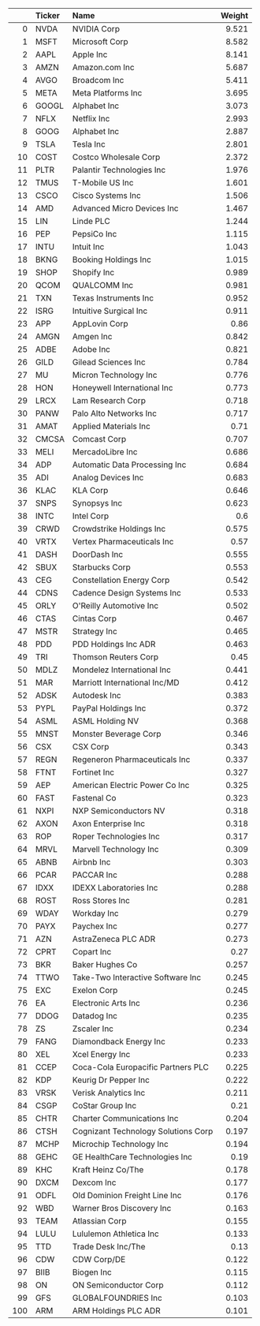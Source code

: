 |     | Ticker   | Name                                |   Weight |
|----:|:---------|:------------------------------------|---------:|
|   0 | NVDA     | NVIDIA Corp                         |    9.521 |
|   1 | MSFT     | Microsoft Corp                      |    8.582 |
|   2 | AAPL     | Apple Inc                           |    8.141 |
|   3 | AMZN     | Amazon.com Inc                      |    5.687 |
|   4 | AVGO     | Broadcom Inc                        |    5.411 |
|   5 | META     | Meta Platforms Inc                  |    3.695 |
|   6 | GOOGL    | Alphabet Inc                        |    3.073 |
|   7 | NFLX     | Netflix Inc                         |    2.993 |
|   8 | GOOG     | Alphabet Inc                        |    2.887 |
|   9 | TSLA     | Tesla Inc                           |    2.801 |
|  10 | COST     | Costco Wholesale Corp               |    2.372 |
|  11 | PLTR     | Palantir Technologies Inc           |    1.976 |
|  12 | TMUS     | T-Mobile US Inc                     |    1.601 |
|  13 | CSCO     | Cisco Systems Inc                   |    1.506 |
|  14 | AMD      | Advanced Micro Devices Inc          |    1.467 |
|  15 | LIN      | Linde PLC                           |    1.244 |
|  16 | PEP      | PepsiCo Inc                         |    1.115 |
|  17 | INTU     | Intuit Inc                          |    1.043 |
|  18 | BKNG     | Booking Holdings Inc                |    1.015 |
|  19 | SHOP     | Shopify Inc                         |    0.989 |
|  20 | QCOM     | QUALCOMM Inc                        |    0.981 |
|  21 | TXN      | Texas Instruments Inc               |    0.952 |
|  22 | ISRG     | Intuitive Surgical Inc              |    0.911 |
|  23 | APP      | AppLovin Corp                       |    0.86  |
|  24 | AMGN     | Amgen Inc                           |    0.842 |
|  25 | ADBE     | Adobe Inc                           |    0.821 |
|  26 | GILD     | Gilead Sciences Inc                 |    0.784 |
|  27 | MU       | Micron Technology Inc               |    0.776 |
|  28 | HON      | Honeywell International Inc         |    0.773 |
|  29 | LRCX     | Lam Research Corp                   |    0.718 |
|  30 | PANW     | Palo Alto Networks Inc              |    0.717 |
|  31 | AMAT     | Applied Materials Inc               |    0.71  |
|  32 | CMCSA    | Comcast Corp                        |    0.707 |
|  33 | MELI     | MercadoLibre Inc                    |    0.686 |
|  34 | ADP      | Automatic Data Processing Inc       |    0.684 |
|  35 | ADI      | Analog Devices Inc                  |    0.683 |
|  36 | KLAC     | KLA Corp                            |    0.646 |
|  37 | SNPS     | Synopsys Inc                        |    0.623 |
|  38 | INTC     | Intel Corp                          |    0.6   |
|  39 | CRWD     | Crowdstrike Holdings Inc            |    0.575 |
|  40 | VRTX     | Vertex Pharmaceuticals Inc          |    0.57  |
|  41 | DASH     | DoorDash Inc                        |    0.555 |
|  42 | SBUX     | Starbucks Corp                      |    0.553 |
|  43 | CEG      | Constellation Energy Corp           |    0.542 |
|  44 | CDNS     | Cadence Design Systems Inc          |    0.533 |
|  45 | ORLY     | O'Reilly Automotive Inc             |    0.502 |
|  46 | CTAS     | Cintas Corp                         |    0.467 |
|  47 | MSTR     | Strategy Inc                        |    0.465 |
|  48 | PDD      | PDD Holdings Inc ADR                |    0.463 |
|  49 | TRI      | Thomson Reuters Corp                |    0.45  |
|  50 | MDLZ     | Mondelez International Inc          |    0.441 |
|  51 | MAR      | Marriott International Inc/MD       |    0.412 |
|  52 | ADSK     | Autodesk Inc                        |    0.383 |
|  53 | PYPL     | PayPal Holdings Inc                 |    0.372 |
|  54 | ASML     | ASML Holding NV                     |    0.368 |
|  55 | MNST     | Monster Beverage Corp               |    0.346 |
|  56 | CSX      | CSX Corp                            |    0.343 |
|  57 | REGN     | Regeneron Pharmaceuticals Inc       |    0.337 |
|  58 | FTNT     | Fortinet Inc                        |    0.327 |
|  59 | AEP      | American Electric Power Co Inc      |    0.325 |
|  60 | FAST     | Fastenal Co                         |    0.323 |
|  61 | NXPI     | NXP Semiconductors NV               |    0.318 |
|  62 | AXON     | Axon Enterprise Inc                 |    0.318 |
|  63 | ROP      | Roper Technologies Inc              |    0.317 |
|  64 | MRVL     | Marvell Technology Inc              |    0.309 |
|  65 | ABNB     | Airbnb Inc                          |    0.303 |
|  66 | PCAR     | PACCAR Inc                          |    0.288 |
|  67 | IDXX     | IDEXX Laboratories Inc              |    0.288 |
|  68 | ROST     | Ross Stores Inc                     |    0.281 |
|  69 | WDAY     | Workday Inc                         |    0.279 |
|  70 | PAYX     | Paychex Inc                         |    0.277 |
|  71 | AZN      | AstraZeneca PLC ADR                 |    0.273 |
|  72 | CPRT     | Copart Inc                          |    0.27  |
|  73 | BKR      | Baker Hughes Co                     |    0.257 |
|  74 | TTWO     | Take-Two Interactive Software Inc   |    0.245 |
|  75 | EXC      | Exelon Corp                         |    0.245 |
|  76 | EA       | Electronic Arts Inc                 |    0.236 |
|  77 | DDOG     | Datadog Inc                         |    0.235 |
|  78 | ZS       | Zscaler Inc                         |    0.234 |
|  79 | FANG     | Diamondback Energy Inc              |    0.233 |
|  80 | XEL      | Xcel Energy Inc                     |    0.233 |
|  81 | CCEP     | Coca-Cola Europacific Partners PLC  |    0.225 |
|  82 | KDP      | Keurig Dr Pepper Inc                |    0.222 |
|  83 | VRSK     | Verisk Analytics Inc                |    0.211 |
|  84 | CSGP     | CoStar Group Inc                    |    0.21  |
|  85 | CHTR     | Charter Communications Inc          |    0.204 |
|  86 | CTSH     | Cognizant Technology Solutions Corp |    0.197 |
|  87 | MCHP     | Microchip Technology Inc            |    0.194 |
|  88 | GEHC     | GE HealthCare Technologies Inc      |    0.19  |
|  89 | KHC      | Kraft Heinz Co/The                  |    0.178 |
|  90 | DXCM     | Dexcom Inc                          |    0.177 |
|  91 | ODFL     | Old Dominion Freight Line Inc       |    0.176 |
|  92 | WBD      | Warner Bros Discovery Inc           |    0.163 |
|  93 | TEAM     | Atlassian Corp                      |    0.155 |
|  94 | LULU     | Lululemon Athletica Inc             |    0.133 |
|  95 | TTD      | Trade Desk Inc/The                  |    0.13  |
|  96 | CDW      | CDW Corp/DE                         |    0.122 |
|  97 | BIIB     | Biogen Inc                          |    0.115 |
|  98 | ON       | ON Semiconductor Corp               |    0.112 |
|  99 | GFS      | GLOBALFOUNDRIES Inc                 |    0.103 |
| 100 | ARM      | ARM Holdings PLC ADR                |    0.101 |
